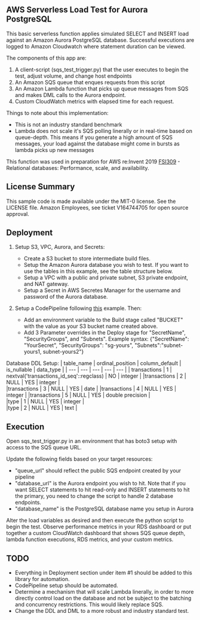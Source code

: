 ## AWS Serverless Load Test for Aurora PostgreSQL
This basic serverless function applies simulated SELECT and INSERT load against an Amazon Aurora PostgreSQL database.  Successful executions are logged to Amazon Cloudwatch where statement duration can be viewed.

The components of this app are: 
1. A client-script (sqs_test_trigger.py) that the user executes to begin the test, adjust volume, and change host endpoints
2. An Amazon SQS queue that enques requests from this script
3. An Amazon Lambda function that picks up queue messages from SQS and makes DML calls to the Aurora endpoint.
4. Custom CloudWatch metrics with elapsed time for each request.

Things to note about this implementation:
- This is not an industry standard benchmark
- Lambda does not scale it's SQS polling linerally or in real-time based on queue-depth. This means if you generate a high amount of SQS messages, your load against the database might come in bursts as lambda picks up new messages

This function was used in preparation for AWS re:Invent 2019 [FSI309](https://www.portal.reinvent.awsevents.com/connect/sessionDetail.ww?SESSION_ID=97951&csrftkn=622O-2731-X53I-IAF6-ALHH-B1IN-02QT-B9X4) - Relational databases: Performance, scale, and availability.


## License Summary
This sample code is made available under the MIT-0 license. See the LICENSE file.
Amazon Employees, see ticket V164744705 for open source approval.


## Deployment
1. Setup S3, VPC, Aurora, and Secrets:
    - Create a S3 bucket to store intermediate build files.
    - Setup the Amazon Aurora database you wish to test. If you want to use the tables in this example, see the table structure below.
    - Setup a VPC with a public and private subnet, S3 private endpoint, and NAT gateway.
    - Setup a Secret in AWS Secretes Manager for the username and password of the Aurora database.

2. Setup a CodePipeline following [this](https://docs.aws.amazon.com/lambda/latest/dg/build-pipeline.html) example. Then:
    - Add an environment variable to the Build stage called "BUCKET" with the value as your S3 bucket name created above.
    - Add 3 Parameter overrides in the Deploy stage for "SecretName", "SecurityGroups", and "Subnets". Example syntax:
    {"SecretName": "YourSecret", "SecurityGroups": "sg-yours", "Subnets":"subnet-yours1, subnet-yours2"}


Database DDL Setup:
| table_name | ordinal_position | column_default | is_nullable | data_type |
| --- | --- | --- | --- | --- |
| transactions |	1 |	nextval('transactions_id_seq'::regclass) |	NO |	integer |
|transactions |	2 |	NULL | YES |	integer |  
|transactions |	3	| NULL | YES |	date | 
|transactions |	4	| NULL | YES |	integer | 
|transactions |	5	| NULL | YES |	double precision |  
|type |	1 |	NULL |	YES |	integer |  
|type |	2 |	NULL |	YES |	text |  


## Execution
Open sqs_test_trigger.py in an environment that has boto3 setup with access to the SQS queue URL.

Update the following fields based on your target resources:
- "queue_url" should reflect the public SQS endpoint created by your pipeline
- "database_url" is the Aurora endpoint you wish to hit. Note that if you want SELECT statements to hit read-only and INSERT statements to hit the primary, you need to change the script to handle 2 database endpoints.
- "database_name" is the PostgreSQL database name you setup in Aurora

Alter the load variables as desired and then execute the python script to begin the test. Observe performance metrics in your RDS dashboard or put together a custom CloudWatch dashboard that shows SQS queue depth, lambda function executions, RDS metrics, and your custom metrics.


## TODO
- Everything in Deployment section under item #1 should be added to this library for automation.
- CodePipeline setup should be automated.
- Determine a mechanism that will scale Lambda linerally, in order to more directly control load on the database and not be subject to the batching and concurrency restrictions. This would likely replace SQS.
- Change the DDL and DML to a more robust and industry standard test.